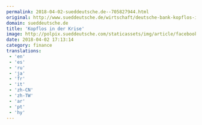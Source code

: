 ```yaml
---
permalink: 2018-04-02-sueddeutsche.de--705827944.html
original: http://www.sueddeutsche.de/wirtschaft/deutsche-bank-kopflos-in-der-krise-1.3928070
domain: sueddeutsche.de
title: 'Kopflos in der Krise'
image: http://polpix.sueddeutsche.com/staticassets/img/article/facebook-default.140428.jpg
date: 2018-04-02 17:13:14
category: finance
translations: 
 - 'en'
 - 'es'
 - 'ru'
 - 'ja'
 - 'fr'
 - 'it'
 - 'zh-CN'
 - 'zh-TW'
 - 'ar'
 - 'pt'
 - 'hy'
---
```


